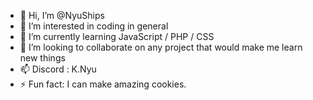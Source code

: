 - 👋 Hi, I’m @NyuShips
- 👀 I’m interested in coding in general
- 🌱 I’m currently learning JavaScript / PHP / CSS
- 💞️ I’m looking to collaborate on any project that would make me learn new things
- 📫 Discord : K.Nyu
- ⚡ Fun fact: I can make amazing cookies.
